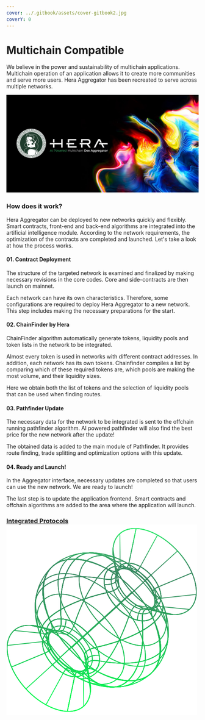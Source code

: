 ```yaml
---
cover: ../.gitbook/assets/cover-gitbook2.jpg
coverY: 0
---
```


# Multichain Compatible

We believe in the power and sustainability of multichain applications. Multichain operation of an application allows it to create more communities and serve more users. Hera Aggregator has been recreated to serve across multiple networks.

![](../.gitbook/assets/multichain-landing-min.jpg)

### How does it work?

Hera Aggregator can be deployed to new networks quickly and flexibly. Smart contracts, front-end and back-end algorithms are integrated into the artificial intelligence module. According to the network requirements, the optimization of the contracts are completed and launched. Let's take a look at how the process works.

#### 01. Contract Deployment

The structure of the targeted network is examined and finalized by making necessary revisions in the core codes. Core and side-contracts are then launch on mainnet.

Each network can have its own characteristics. Therefore, some configurations are required to deploy Hera Aggregator to a new network. This step includes making the necessary preparations for the start.

#### 02. ChainFinder by Hera

ChainFinder algorithm automatically generate tokens, liquidity pools and token lists in the network to be integrated.

Almost every token is used in networks with different contract addresses. In addition, each network has its own tokens. Chainfinder compiles a list by comparing which of these required tokens are, which pools are making the most volume, and their liquidity sizes.

Here we obtain both the list of tokens and the selection of liquidity pools that can be used when finding routes.

#### 03. Pathfinder Update

The necessary data for the network to be integrated is sent to the offchain running pathfinder algorithm. AI powered pathfinder will also find the best price for the new network after the update!

The obtained data is added to the main module of Pathfinder. It provides route finding, trade splitting and optimization options with this update.

#### 04. Ready and Launch!

In the Aggregator interface, necessary updates are completed so that users can use the new network. We are ready to launch!

The last step is to update the application frontend. Smart contracts and offchain algorithms are added to the area where the application will launch.

### [Integrated Protocols ](https://hera.finance/integrated-protocols.html)<img src="../.gitbook/assets/curve2.png" alt="" data-size="line">
